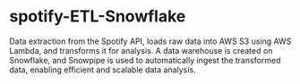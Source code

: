 # spotify-ETL-Snowflake
Data extraction from the Spotify API, loads raw data into AWS S3 using AWS Lambda, and transforms it for analysis. A data warehouse is created on Snowflake, and Snowpipe is used to automatically ingest the transformed data, enabling efficient and scalable data analysis.

